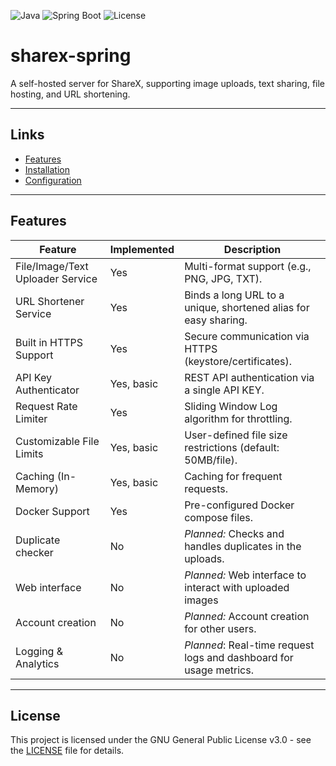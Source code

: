 ![Java](https://img.shields.io/badge/Java-21-216B00?style=for-the-badge&color=3d85c6)
![Spring Boot](https://img.shields.io/badge/Spring%20Boot-3.4.1-216B00?style=for-the-badge&color=2D923C)
![License](https://img.shields.io/github/license/atom7xyz/sharex-spring?style=for-the-badge&color=7469B6)

# sharex-spring

A self-hosted server for ShareX, supporting image uploads, text sharing, file hosting, and URL shortening.

---

## Links
- [Features](https://github.com/atom7xyz/sharex-spring#Features)
- [Installation](https://github.com/atom7xyz/sharex-spring/wiki/Installation)
- [Configuration](https://github.com/atom7xyz/sharex-spring/wiki/Configuration)

---

## Features

| Feature                          | Implemented | Description                                                        |
|----------------------------------|-------------|--------------------------------------------------------------------|
| File/Image/Text Uploader Service | Yes         | Multi-format support (e.g., PNG, JPG, TXT).                        |
| URL Shortener Service            | Yes         | Binds a long URL to a unique, shortened alias for easy sharing.    |
| Built in HTTPS Support           | Yes         | Secure communication via HTTPS (keystore/certificates).            |
| API Key Authenticator            | Yes, basic  | REST API authentication via a single API KEY.                      |
| Request Rate Limiter             | Yes         | Sliding Window Log algorithm for throttling.                       |
| Customizable File Limits         | Yes, basic  | User-defined file size restrictions (default: 50MB/file).          |
| Caching (In-Memory)              | Yes, basic  | Caching for frequent requests.                                     |
| Docker Support                   | Yes         | Pre-configured Docker compose files.                               |
| Duplicate checker                | No          | *Planned:* Checks and handles duplicates in the uploads.           |
| Web interface                    | No          | *Planned:* Web interface to interact with uploaded images          |
| Account creation                 | No          | *Planned:* Account creation for other users.                       |
| Logging & Analytics              | No          | *Planned*: Real-time request logs and dashboard for usage metrics. |

---

## License
This project is licensed under the GNU General Public License v3.0 - see the [LICENSE](LICENSE) file for details.
